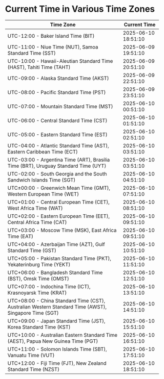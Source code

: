 # Current Time in Various Time Zones

| Time Zone | Current Time |
|-----------|--------------|
| UTC-12:00 - Baker Island Time (BIT) | 2025-06-10 18:51:10 |
| UTC-11:00 - Niue Time (NUT), Samoa Standard Time (SST) | 2025-06-09 19:51:10 |
| UTC-10:00 - Hawaii-Aleutian Standard Time (HAST), Tahiti Time (TAHT) | 2025-06-09 20:51:10 |
| UTC-09:00 - Alaska Standard Time (AKST) | 2025-06-09 22:51:10 |
| UTC-08:00 - Pacific Standard Time (PST) | 2025-06-09 23:51:10 |
| UTC-07:00 - Mountain Standard Time (MST) | 2025-06-10 00:51:10 |
| UTC-06:00 - Central Standard Time (CST) | 2025-06-10 01:51:10 |
| UTC-05:00 - Eastern Standard Time (EST) | 2025-06-10 02:51:10 |
| UTC-04:00 - Atlantic Standard Time (AST), Eastern Caribbean Time (ECT) | 2025-06-10 03:51:10 |
| UTC-03:00 - Argentina Time (ART), Brasília Time (BRT), Uruguay Standard Time (UYT) | 2025-06-10 03:51:10 |
| UTC-02:00 - South Georgia and the South Sandwich Islands Time (SGT) | 2025-06-10 04:51:10 |
| UTC±00:00 - Greenwich Mean Time (GMT), Western European Time (WET) | 2025-06-10 07:51:10 |
| UTC+01:00 - Central European Time (CET), West Africa Time (WAT) | 2025-06-10 08:51:10 |
| UTC+02:00 - Eastern European Time (EET), Central Africa Time (CAT) | 2025-06-10 09:51:10 |
| UTC+03:00 - Moscow Time (MSK), East Africa Time (EAT) | 2025-06-10 09:51:10 |
| UTC+04:00 - Azerbaijan Time (AZT), Gulf Standard Time (GST) | 2025-06-10 10:51:10 |
| UTC+05:00 - Pakistan Standard Time (PKT), Yekaterinburg Time (YEKT) | 2025-06-10 11:51:10 |
| UTC+06:00 - Bangladesh Standard Time (BST), Omsk Time (OMST) | 2025-06-10 12:51:10 |
| UTC+07:00 - Indochina Time (ICT), Krasnoyarsk Time (KRAT) | 2025-06-10 13:51:10 |
| UTC+08:00 - China Standard Time (CST), Australian Western Standard Time (AWST), Singapore Time (SGT) | 2025-06-10 14:51:10 |
| UTC+09:00 - Japan Standard Time (JST), Korea Standard Time (KST) | 2025-06-10 15:51:10 |
| UTC+10:00 - Australian Eastern Standard Time (AEST), Papua New Guinea Time (PGT) | 2025-06-10 16:51:10 |
| UTC+11:00 - Solomon Islands Time (SBT), Vanuatu Time (VUT) | 2025-06-10 17:51:10 |
| UTC+12:00 - Fiji Time (FJT), New Zealand Standard Time (NZST) | 2025-06-10 18:51:10 |
